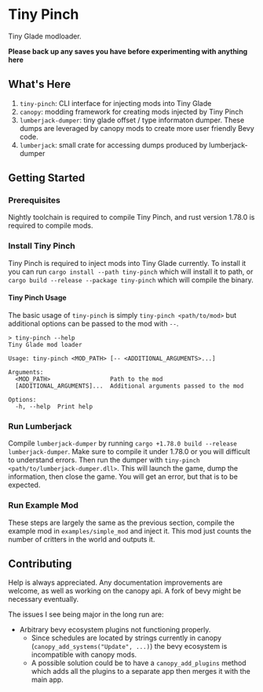 # Tiny Pinch

Tiny Glade modloader.

**Please back up any saves you have before experimenting with anything here**

## What's Here

1. `tiny-pinch`: CLI interface for injecting mods into Tiny Glade
1. `canopy`: modding framework for creating mods injected by Tiny Pinch
1. `lumberjack-dumper`: tiny glade offset / type informaton dumper. These dumps are leveraged by canopy mods to create more user friendly Bevy code.
1. `lumberjack`: small crate for accessing dumps produced by lumberjack-dumper

## Getting Started


### Prerequisites

Nightly toolchain is required to compile Tiny Pinch, and rust version 1.78.0 is required to compile mods.

### Install Tiny Pinch

Tiny Pinch is required to inject mods into Tiny Glade currently. To install it you can run `cargo install --path tiny-pinch` which will install it to path, or `cargo build --release --package tiny-pinch` which will compile the binary.


#### Tiny Pinch Usage

The basic usage of `tiny-pinch` is simply `tiny-pinch <path/to/mod>` but additional options can be passed to the mod with `--`.

```
> tiny-pinch --help
Tiny Glade mod loader

Usage: tiny-pinch <MOD_PATH> [-- <ADDITIONAL_ARGUMENTS>...]

Arguments:
  <MOD_PATH>                 Path to the mod
  [ADDITIONAL_ARGUMENTS]...  Additional arguments passed to the mod

Options:
  -h, --help  Print help
```

### Run Lumberjack

Compile `lumberjack-dumper` by running `cargo +1.78.0 build --release lumberjack-dumper`. Make sure to compile it under 1.78.0 or you will difficult to understand errors. Then run the dumper with `tiny-pinch <path/to/lumberjack-dumper.dll>`. This will launch the game, dump the information, then close the game. You will get an error, but that is to be expected.

### Run Example Mod

These steps are largely the same as the previous section, compile the example mod in `examples/simple_mod` and inject it. This mod just counts the number of critters in the world and outputs it.

## Contributing

Help is always appreciated. Any documentation improvements are welcome, as well as working on the canopy api. A fork of bevy might be necessary eventually.

The issues I see being major in the long run are:

- Arbitrary bevy ecosystem plugins not functioning properly.
    - Since schedules are located by strings currently in canopy (`canopy_add_systems("Update", ...)`) the bevy ecosystem is incompatible with canopy mods.
    - A possible solution could be to have a `canopy_add_plugins` method which adds all the plugins to a separate app then merges it with the main app.
